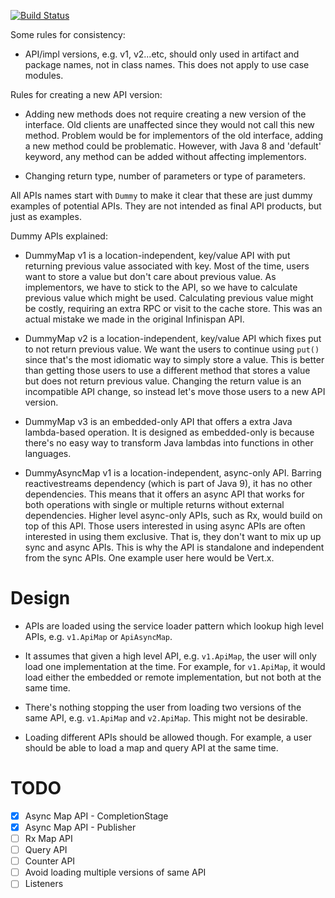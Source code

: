 [![Build Status](https://travis-ci.com/galderz/i8n-api.svg?branch=master)](https://travis-ci.com/galderz/i8n-api)

Some rules for consistency:

* API/impl versions, e.g. v1, v2...etc, should only used in artifact and package names, not in class names.
This does not apply to use case modules.

Rules for creating a new API version:

* Adding new methods does not require creating a new version of the interface.
Old clients are unaffected since they would not call this new method.
Problem would be for implementors of the old interface, adding a new method could be problematic.
However, with Java 8 and 'default' keyword, any method can be added without affecting implementors.

* Changing return type, number of parameters or type of parameters. 

All APIs names start with `Dummy` to make it clear that these are just dummy examples of potential APIs.
They are not intended as final API products, but just as examples. 

Dummy APIs explained:

* DummyMap v1 is a location-independent, key/value API with put returning previous value associated with key.
Most of the time, users want to store a value but don't care about previous value.
As implementors, we have to stick to the API, so we have to calculate previous value which might be used.
Calculating previous value might be costly, requiring an extra RPC or visit to the cache store.
This was an actual mistake we made in the original Infinispan API.

* DummyMap v2 is a location-independent, key/value API which fixes put to not return previous value.
We want the users to continue using `put()` since that's the most idiomatic way to simply store a value.
This is better than getting those users to use a different method that stores a value but does not return previous value.
Changing the return value is an incompatible API change, so instead let's move those users to a new API version.

* DummyMap v3 is an embedded-only API that offers a extra Java lambda-based operation.
It is designed as embedded-only is because there's no easy way to transform Java lambdas into functions in other languages.

* DummyAsyncMap v1 is a location-independent, async-only API.
Barring reactivestreams dependency (which is part of Java 9), it has no other dependencies.
This means that it offers an async API that works for both operations with single or multiple returns without external dependencies.
Higher level async-only APIs, such as Rx, would build on top of this API.
Those users interested in using async APIs are often interested in using them exclusive.
That is, they don't want to mix up up sync and async APIs.
This is why the API is standalone and independent from the sync APIs.
One example user here would be Vert.x.


# Design

* APIs are loaded using the service loader pattern which lookup high level APIs, e.g. `v1.ApiMap` or `ApiAsyncMap`.

* It assumes that given a high level API, e.g. `v1.ApiMap`, the user will only load one implementation at the time.
For example, for `v1.ApiMap`, it would load either the embedded or remote implementation, but not both at the same time.

* There's nothing stopping the user from loading two versions of the same API, e.g. `v1.ApiMap` and `v2.ApiMap`.
This might not be desirable.

* Loading different APIs should be allowed though. 
For example, a user should be able to load a map and query API at the same time.


# TODO

- [X] Async Map API - CompletionStage
- [X] Async Map API - Publisher
- [ ] Rx Map API 
- [ ] Query API
- [ ] Counter API
- [ ] Avoid loading multiple versions of same API
- [ ] Listeners
